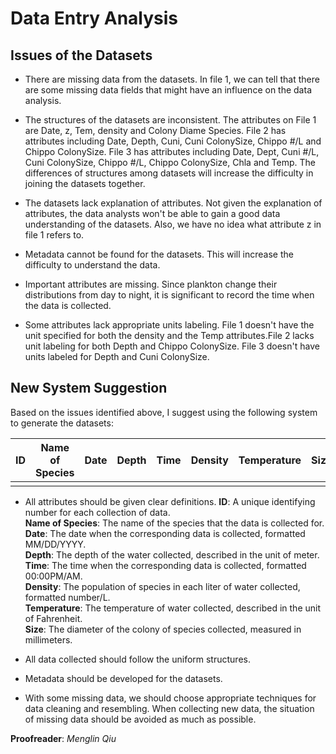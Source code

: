 # Data Entry Analysis
## Issues of the Datasets
* There are missing data from the datasets. In file 1, we can tell that there are some missing data fields that might have an influence on the data analysis.

* The structures of the datasets are inconsistent. The attributes on File 1 are Date, z, Tem, density and Colony Diame Species. File 2 has attributes including Date, Depth, Cuni, Cuni ColonySize, Chippo #/L and Chippo ColonySize. File 3 has attributes including Date, Dept, Cuni #/L, Cuni ColonySize, Chippo #/L, Chippo ColonySize, Chla and Temp. The differences of structures among datasets will increase the difficulty in joining the datasets together. 

* The datasets lack explanation of attributes. Not given the explanation of attributes, the data analysts won't be able to gain a good data understanding of the datasets. Also, we have no idea what attribute z in file 1 refers to.

* Metadata cannot be found for the datasets. This will increase the difficulty to understand the data.

* Important attributes are missing. Since plankton change their distributions from day to night, it is significant to record the time when the data is collected. 

* Some attributes lack appropriate units labeling. File 1 doesn't have the unit specified for both the density and the Temp attributes.File 2 lacks unit labeling for both Depth and Chippo ColonySize. File 3 doesn't have units labeled for Depth and Cuni ColonySize. 

## New System Suggestion
Based on the issues identified above, I suggest using the following system to generate the datasets:

| ID | Name of Species | Date | Depth | Time | Density | Temperature | Size |
|----|-----------------|------|-------|------|---------|-------------|------|
|    |                 |      |       |      |         |             |      |

* All attributes should be given clear definitions.
**ID**: A unique identifying number for each collection of data.     
**Name of Species**: The name of the species that the data is collected for.   
**Date**: The date when the corresponding data is collected, formatted MM/DD/YYYY.  
**Depth**: The depth of the water collected, described in the unit of meter.  
**Time**: The time when the corresponding data is collected, formatted 00:00PM/AM.  
**Density**: The population of species in each liter of water collected, formatted number/L.  
**Temperature**: The temperature of water collected, described in the unit of Fahrenheit.  
**Size**: The diameter of the colony of species collected, measured in millimeters.  

* All data collected should follow the uniform structures.

* Metadata should be developed for the datasets.

* With some missing data, we should choose appropriate techniques for data cleaning and resembling. When collecting new data, the situation of missing data should be avoided as much as possible. 

**Proofreader**: _Menglin Qiu_

